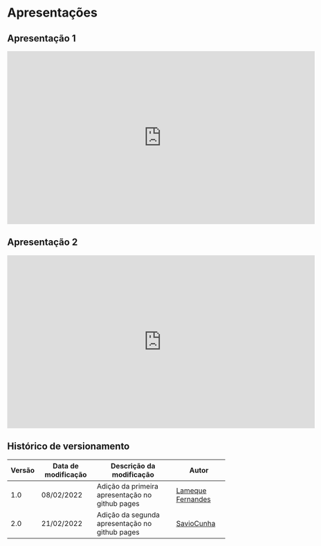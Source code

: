 # Apresentações

## Apresentação 1

<center>

<iframe width="711" height="400" src="https://www.youtube.com/embed/sG2ri3Yfpdk" title="YouTube video player" frameborder="0" allow="accelerometer; autoplay; clipboard-write; encrypted-media; gyroscope; picture-in-picture" allowfullscreen></iframe>

</center>


## Apresentação 2

<center>

<iframe width="711" height="400" src="https://www.youtube.com/embed/elvMYd8bHoA" title="YouTube video player" frameborder="0" allow="accelerometer; autoplay; clipboard-write; encrypted-media; gyroscope; picture-in-picture" allowfullscreen></iframe>

</center>

## Histórico de versionamento 

|Versão|Data de modificação|Descrição da modificação|Autor|
|-|-|-|-|
|1.0|08/02/2022|Adição da primeira apresentação no github pages|[Lameque Fernandes](https://github.com/LamequeFernandes)|
|2.0|21/02/2022|Adição da segunda apresentação no github pages|[SavioCunha](https://github.com/savioc2)|
